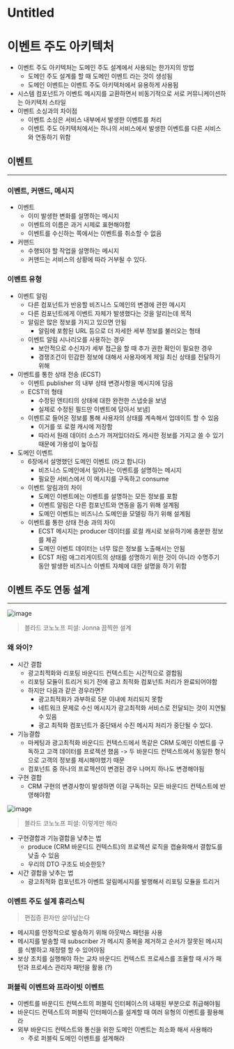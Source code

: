 # Untitled

# 이벤트 주도 아키텍처

- 이벤트 주도 아키텍처는 도메인 주도 설계에서 사용되는 한가지의 방법
    - 도메인 주도 설계를 할 때 도메인 이벤트 라는 것이 생성됨
    - 도메인 이벤트는 이벤트 주도 아키텍처에서 유용하게 사용됨
- 시스템 컴포넌트가 이벤트 메시지를 교환하면서 비동기적으로 서로 커뮤니케이션하는 아키텍처 스타일
- 이벤트 소싱과의 차이점
    - 이벤트 소싱은 서비스 내부에서 발생한 이벤트를 처리
    - 이벤트 주도 아키텍처에서는 하나의 서비스에서 발생한 이벤트를 다른 서비스와 연동하기 위함

## 이벤트

---

### 이벤트, 커맨드, 메시지

- 이벤트
    - 이미 발생한 변화를 설명하는 메시지
    - 이벤트의 이름은 과거 시제로 표현해야함
    - 이벤트를 수신하는 쪽에서는 이벤트를 취소할 수 없음
- 커맨드
    - 수행되야 할 작업을 설명하는 메시지
    - 커맨드는 서비스의 상황에 따라 거부될 수 있다.

### 이벤트 유형

- 이벤트 알림
    - 다른 컴포넌트가 반응할 비즈니스 도메인의 변경에 관한 메시지
    - 다른 컴포넌트에게 이벤트 자체가 발생했다는 것을 알리는데 목적
    - 알림은 많은 정보를 가지고 있으면 안됨
        - 알림에 포함된 URL 등으로 더 자세한 세부 정보를 불러오는 형태
    - 이벤트 알림 시나리오를 사용하는 경우
        - 보안적으로 수신자가 세부 접근을 할 때 추가 권한 확인이 필요한 경우
        - 경쟁조건이 민감한 정보에 대해서 사용자에게 제일 최신 상태를 전달하기 위해
- 이벤트를 통한 상태 전송 (ECST)
    - 이벤트 publisher 의 내부 상태 변경사항을 메시지에 담음
    - ECST의 형태
        - 수정된 엔티티의 상태에 대한 완전한 스냅숏을 보냄
        - 실제로 수정된 필드만 이벤트에 담아서 보냄]
    - 이벤트로 들어온 정보를 통해 사용자의 상태를 계속해서 업데이트 할 수 있음
        - 이거를 또 로컬 캐시에 저장함
        - 따라서 원래 데이터 소스가 꺼져있더라도 캐시한 정보를 가지고 쓸 수 있기 때문에 가용성이 높아짐
- 도메인 이벤트
    - 6장에서 설명했던 도메인 이벤트 (라고 합니다)
        - 비즈니스 도메인에서 일어나는 이벤트를 설명하는 메시지
        - 필요한 서비스에서 이 메시지를 구독하고 consume
    - 이벤트 알림과의 차이
        - 도메인 이벤트에는 이벤트를 설명하는 모든 정보를 포함
        - 이벤트 알림은 다른 컴포넌트와 연동을 돕기 위해 설계됨
        - 도메인 이벤트는 비즈니스 도메인을 모델링 하기 위해 설계됨
    - 이벤트를 통한 상태 전송 과의 차이
        - ECST 메시지는 producer 데이터를 로컬 캐시로 보유하기에 충분한 정보를 제공
        - 도메인 이벤트 데이터는 너무 많은 정보를 노출해서는 안됨
        - ECST 처럼 애그리게이트의 상태를 성명하기 위한 것이 아니라 수명주기 동안 발생한 비즈니스 이벤트 자체에 대한 설명을 하기 위함

## 이벤트 주도 연동 설계

---

![image](https://github.com/hajin-kim/ddd-study/assets/90260251/774e282d-0c25-49fc-abbf-834b60f8eee3)


> 블라드 코노노프 피셜: Jonna 끔찍한 설계
> 

### 왜 와이?

- 시간 결합
    - 광고최적화와 리포팅 바운디드 컨텍스트는 시간적으로 결합됨
    - 리포팅 모듈이 트리거 되기 전에 광고 최적화 컴포넌트 처리가 완료되어야함
    - 하지만 다음과 같은 경우라면?
        - 광고최적화가 과부하로 5분 이내에 처리되지 못함
        - 네트워크 문제로 수신 메시지가 광고최적화 서비스로 전달되는 것이 지연될 수 있음
        - 광고 최적화 컴포넌트가 중단돼서 수진 메시지 처리가 중단될 수 있다.
- 기능결합
    - 마케팅과 광고최적화 바운디드 컨텍스드에서 똑같은 CRM 도메인 이벤트를 구독하고 고객 데이터를 프로젝션 했음 -> 두 바운디드 컨텍스트에서 동일한 형식으로 고객의 정보를 제시해야했기 때문
    - 컴포넌트 중 하나의 프로젝션이 변경된 경우 나머지 하나도 변경해야됨
- 구현 결합
    - CRM 구현의 변경사항이 발생하면 이걸 구독하는 모든 바운디드 컨텍스트에 반영해야함

![image](https://github.com/hajin-kim/ddd-study/assets/90260251/f9175055-c5a0-4eb1-8b92-fa5fff5870a1)


> 블라드 코노노프 피셜: 이렇게만 해라
> 
- 구현결합과 기능결합을 낮추는 법
    - produce (CRM 바운디드 컨텍스트)의 프로젝션 로직을 캡슐화해서 결합도를 낮출 수 있음
    - 우리의 DTO 구조도 비슷한듯?
- 시간 결합을 낮추는 법
    - 광고최적화 컴포넌트가 이벤트 알림메시지를 발행해서 리포팅 모듈을 트리거

### 이벤트 주도 설계 휴리스틱

> 편집증 환자만 살아남는다
> 
- 메시지를 안정적으로 발송하기 위해 아웃박스 패턴을 사용
- 메시지를 발송할 때 subscriber 가 메시지 중복을 제거하고 순서가 잘못된 메시지를 식별하고 재정렬 할 수 있어야됨
- 보상 조치를 실행해야 하는 교차 바운디드 컨텍스트 프로세스를 조율할 때 사가 패턴과 프로세스 관리자 패턴을 활용 (?)

### 퍼블릭 이벤트와 프라이빗 이벤트

- 이벤트를 바운디드 컨텍스트의 퍼블릭 인터페이스의 내재된 부분으로 취급해야됨
- 바운디드 컨텍스트의 퍼블릭 인터페이스를 설계할 때 여러 유형의 이벤트를 활용해라
- 외부 바운디드 컨텍스트와 통신을 위한 도메인 이벤트는 최소화 해서 사용해라
    - 주로 퍼블릭 도메인 이벤트를 설계해라
